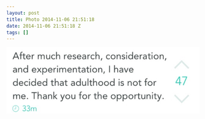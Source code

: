 ```yaml
---
layout: post
title: Photo 2014-11-06 21:51:18
date: 2014-11-06 21:51:18 Z
tags: []
---
```

![](/media/2014/11/101954746774.jpg)
